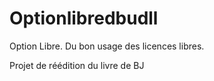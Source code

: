 # Optionlibredbudll

Option Libre. Du bon usage des licences libres.

Projet de réédition du livre de BJ
